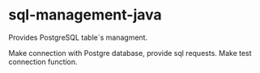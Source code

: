 # sql-management-java
Provides PostgreSQL table`s managment.

Make connection with Postgre database, provide sql requests.
Make test connection function.
